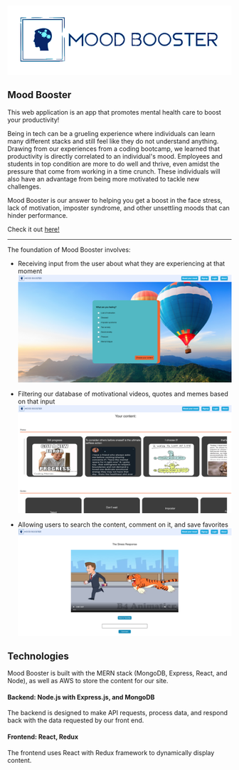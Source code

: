 ![logo](/frontend/src/components/main/logo-no-back.png)

## Mood Booster
This web application is an app that promotes mental health care to boost your productivity!

Being in tech can be a grueling experience where individuals can learn many different stacks and still feel like they do not understand anything. Drawing from our experiences from a coding bootcamp, we learned that productivity is directly correlated to an individual's mood. Employees and students in top condition are more to do well and thrive, even amidst the pressure that come from working in a time crunch. These individuals will also have an advantage from being more motivated to tackle new challenges.

Mood Booster is our answer to helping you get a boost in the face stress, lack of motivation, imposter syndrome, and other unsettling moods that can hinder performance.

Check it out [here!](https://moodbooster.herokuapp.com/)

---

The foundation of Mood Booster involves:

- Receiving input from the user about what they are experiencing at that moment
![Screenshot](/readme_photos/form.png)

- Filtering our database of motivational videos, quotes and memes based on that input
![Screenshot](/readme_photos/index.png)

- Allowing users to search the content, comment on it, and save favorites
![Screenshot](/readme_photos/show.png)

## Technologies

Mood Booster is built with the MERN stack (MongoDB, Express, React, and Node), as well as AWS to store the content for our site.

#### Backend: Node.js with Express.js, and MongoDB

The backend is designed to make API requests, process data, and respond back with the data requested by our front end.

#### Frontend: React, Redux

The frontend uses React with Redux framework to dynamically display content.

